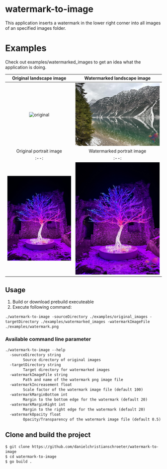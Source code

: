 # watermark-to-image
This application inserts a watermark in the lower right corner into all images of an specified images folder.

# Examples
Check out examples/watermarked_images to get an idea what the application is doing.

| Original landscape image | Watermarked landscape image
|:--:|:--:
| ![original](https://raw.githubusercontent.com/danielchristianschroeter/watermark-to-image/main/examples/original_images/landscape.jpg) | ![watermarked](https://raw.githubusercontent.com/danielchristianschroeter/watermark-to-image/main/examples/watermarked_images/landscape.jpg) |
| Original portrait image | Watermarked portrait image
|:--:|:--:
| ![original](https://raw.githubusercontent.com/danielchristianschroeter/watermark-to-image/main/examples/original_images/portrait.jpg) | ![watermarked](https://raw.githubusercontent.com/danielchristianschroeter/watermark-to-image/main/examples/watermarked_images/portrait.jpg) |

## Usage
1. Build or download prebuild executeable
2. Execute following command:
```
./watermark-to-image -sourceDirectory ./examples/original_images -targetDirectory ./examples/watermarked_images -watermarkImageFile ./examples/watermark.png
```

### Available command line parameter
```
./watermark-to-image --help
  -sourceDirectory string
        Source directory of original images
  -targetDirectory string
        Target directory for watermarked images
  -watermarkImageFile string
        Path and name of the watermark png image file
  -watermarkIncreasement float
        Scale factor of the watermark image file (default 100)
  -watermarkMarginBottom int
        Margin to the bottom edge for the watermark (default 20)
  -watermarkMarginRight int
        Margin to the right edge for the watermark (default 20)
  -watermarkOpacity float
        Opacity/Transparency of the watermark image file (default 0.5)
```

## Clone and build the project
```
$ git clone https://github.com/danielchristianschroeter/watermark-to-image
$ cd watermark-to-image
$ go build .
```
